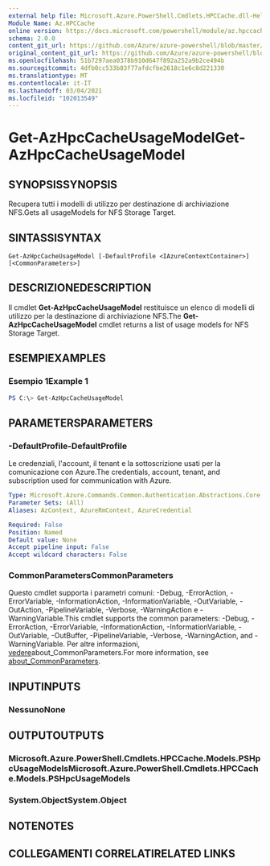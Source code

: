 ```yaml
---
external help file: Microsoft.Azure.PowerShell.Cmdlets.HPCCache.dll-Help.xml
Module Name: Az.HPCCache
online version: https://docs.microsoft.com/powershell/module/az.hpccache/get-azhpccacheusagemodels
schema: 2.0.0
content_git_url: https://github.com/Azure/azure-powershell/blob/master/src/HPCCache/HPCCache/help/Get-AzHpcCacheUsageModel.md
original_content_git_url: https://github.com/Azure/azure-powershell/blob/master/src/HPCCache/HPCCache/help/Get-AzHpcCacheUsageModel.md
ms.openlocfilehash: 51b7297aea0378b910d647f892a252a9b2ce494b
ms.sourcegitcommit: 4dfb0cc533b83f77afdcfbe2618c1e6c8d221330
ms.translationtype: MT
ms.contentlocale: it-IT
ms.lasthandoff: 03/04/2021
ms.locfileid: "102013549"
---
```

# <span data-ttu-id="450f6-101">Get-AzHpcCacheUsageModel</span><span class="sxs-lookup"><span data-stu-id="450f6-101">Get-AzHpcCacheUsageModel</span></span>

## <span data-ttu-id="450f6-102">SYNOPSIS</span><span class="sxs-lookup"><span data-stu-id="450f6-102">SYNOPSIS</span></span>
<span data-ttu-id="450f6-103">Recupera tutti i modelli di utilizzo per destinazione di archiviazione NFS.</span><span class="sxs-lookup"><span data-stu-id="450f6-103">Gets all usageModels for NFS Storage Target.</span></span>

## <span data-ttu-id="450f6-104">SINTASSI</span><span class="sxs-lookup"><span data-stu-id="450f6-104">SYNTAX</span></span>

```
Get-AzHpcCacheUsageModel [-DefaultProfile <IAzureContextContainer>] [<CommonParameters>]
```

## <span data-ttu-id="450f6-105">DESCRIZIONE</span><span class="sxs-lookup"><span data-stu-id="450f6-105">DESCRIPTION</span></span>
<span data-ttu-id="450f6-106">Il cmdlet **Get-AzHpcCacheUsageModel** restituisce un elenco di modelli di utilizzo per la destinazione di archiviazione NFS.</span><span class="sxs-lookup"><span data-stu-id="450f6-106">The **Get-AzHpcCacheUsageModel** cmdlet returns a list of usage models for NFS Storage Target.</span></span>

## <span data-ttu-id="450f6-107">ESEMPI</span><span class="sxs-lookup"><span data-stu-id="450f6-107">EXAMPLES</span></span>

### <span data-ttu-id="450f6-108">Esempio 1</span><span class="sxs-lookup"><span data-stu-id="450f6-108">Example 1</span></span>
```powershell
PS C:\> Get-AzHpcCacheUsageModel
```

## <span data-ttu-id="450f6-109">PARAMETERS</span><span class="sxs-lookup"><span data-stu-id="450f6-109">PARAMETERS</span></span>

### <span data-ttu-id="450f6-110">-DefaultProfile</span><span class="sxs-lookup"><span data-stu-id="450f6-110">-DefaultProfile</span></span>
<span data-ttu-id="450f6-111">Le credenziali, l'account, il tenant e la sottoscrizione usati per la comunicazione con Azure.</span><span class="sxs-lookup"><span data-stu-id="450f6-111">The credentials, account, tenant, and subscription used for communication with Azure.</span></span>

```yaml
Type: Microsoft.Azure.Commands.Common.Authentication.Abstractions.Core.IAzureContextContainer
Parameter Sets: (All)
Aliases: AzContext, AzureRmContext, AzureCredential

Required: False
Position: Named
Default value: None
Accept pipeline input: False
Accept wildcard characters: False
```

### <span data-ttu-id="450f6-112">CommonParameters</span><span class="sxs-lookup"><span data-stu-id="450f6-112">CommonParameters</span></span>
<span data-ttu-id="450f6-113">Questo cmdlet supporta i parametri comuni: -Debug, -ErrorAction, -ErrorVariable, -InformationAction, -InformationVariable, -OutVariable, -OutAction, -PipelineVariable, -Verbose, -WarningAction e -WarningVariable.</span><span class="sxs-lookup"><span data-stu-id="450f6-113">This cmdlet supports the common parameters: -Debug, -ErrorAction, -ErrorVariable, -InformationAction, -InformationVariable, -OutVariable, -OutBuffer, -PipelineVariable, -Verbose, -WarningAction, and -WarningVariable.</span></span> <span data-ttu-id="450f6-114">Per altre informazioni, [vedere](http://go.microsoft.com/fwlink/?LinkID=113216)about_CommonParameters.</span><span class="sxs-lookup"><span data-stu-id="450f6-114">For more information, see [about_CommonParameters](http://go.microsoft.com/fwlink/?LinkID=113216).</span></span>

## <span data-ttu-id="450f6-115">INPUT</span><span class="sxs-lookup"><span data-stu-id="450f6-115">INPUTS</span></span>

### <span data-ttu-id="450f6-116">Nessuno</span><span class="sxs-lookup"><span data-stu-id="450f6-116">None</span></span>

## <span data-ttu-id="450f6-117">OUTPUT</span><span class="sxs-lookup"><span data-stu-id="450f6-117">OUTPUTS</span></span>

### <span data-ttu-id="450f6-118">Microsoft.Azure.PowerShell.Cmdlets.HPCCache.Models.PSHpcUsageModels</span><span class="sxs-lookup"><span data-stu-id="450f6-118">Microsoft.Azure.PowerShell.Cmdlets.HPCCache.Models.PSHpcUsageModels</span></span>

### <span data-ttu-id="450f6-119">System.Object</span><span class="sxs-lookup"><span data-stu-id="450f6-119">System.Object</span></span>
## <span data-ttu-id="450f6-120">NOTE</span><span class="sxs-lookup"><span data-stu-id="450f6-120">NOTES</span></span>

## <span data-ttu-id="450f6-121">COLLEGAMENTI CORRELATI</span><span class="sxs-lookup"><span data-stu-id="450f6-121">RELATED LINKS</span></span>
